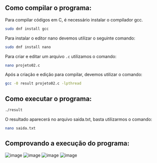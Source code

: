 ## Como compilar o programa:

Para compilar códigos em C, é necessário instalar o compilador gcc.
```bash
sudo dnf install gcc
```
Para instalar o editor nano devemos utilizar o seguinte comando:
```bash
sudo dnf install nano
```
Para criar e editar um arquivo `.c` utilizamos o comando:
```bash
nano projeto02.c
```
Após a criação e edição  para compilar, devemos utilizar o comando:
```bash
gcc -0 result projeto02.c -lpthread
```
## Como executar o programa:
```bash
./result
```
O resultado aparecerá no arquivo saida.txt, basta utilizarmos o comando:
```bash
nano saida.txt
```



## Comprovando a execução do programa:
![image](https://github.com/OtavioBruzadin/LabsSistemasOperacionais/assets/146960599/74ad4363-ff7c-4046-9f35-9abb4a8f324f)
![image](https://github.com/OtavioBruzadin/LabsSistemasOperacionais/assets/146960599/21c1034b-b6e5-421e-97ba-578f11d15a02)
![image](https://github.com/OtavioBruzadin/LabsSistemasOperacionais/assets/146960599/6a0ccc7f-6160-4f3e-aca1-2f2a766a3be2)
![image](https://github.com/OtavioBruzadin/LabsSistemasOperacionais/assets/146960599/cef2da46-4218-4342-a698-f0b2ae3c1abe)
